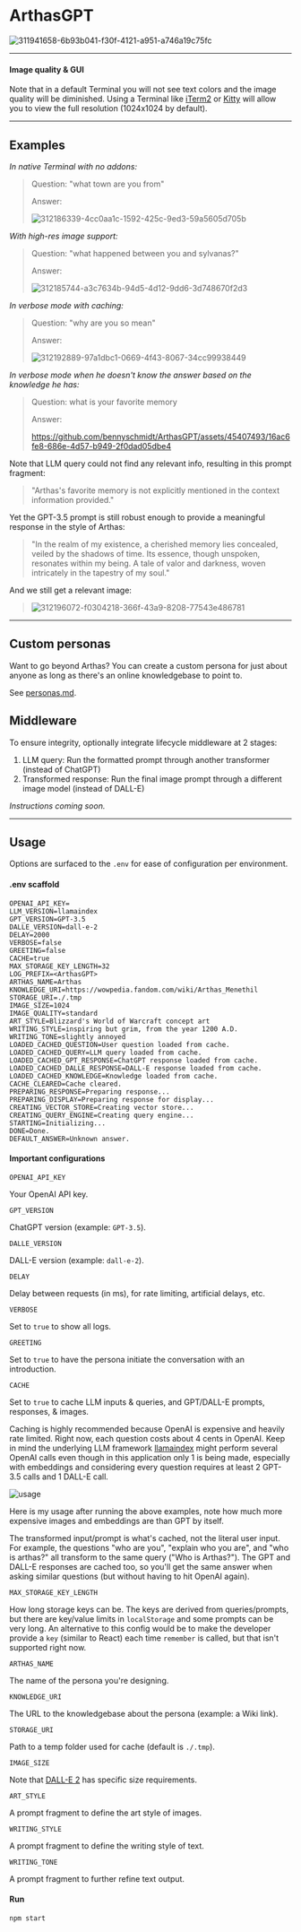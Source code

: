 # ArthasGPT

![311941658-6b93b041-f30f-4121-a951-a746a19c75fc](https://github.com/bennyschmidt/ArthasGPT/assets/45407493/05231ee1-9a40-436f-88a1-dd5b5ec73a1a)

-----

#### Image quality & GUI

Note that in a default Terminal you will not see text colors and the image quality will be diminished. Using a Terminal like [iTerm2](https://iterm2.com) or [Kitty](https://sw.kovidgoyal.net/kitty) will allow you to view the full resolution (1024x1024 by default).

-----

## Examples

_In native Terminal with no addons:_

> Question: "what town are you from"
>
> Answer:
> 
> ![312186339-4cc0aa1c-1592-425c-9ed3-59a5605d705b](https://github.com/bennyschmidt/ArthasGPT/assets/45407493/89a4858b-2b70-4ab1-bfca-92da2039d20b)

_With high-res image support:_

> Question: "what happened between you and sylvanas?"
>
> Answer:
>
> ![312185744-a3c7634b-94d5-4d12-9dd6-3d748670f2d3](https://github.com/bennyschmidt/ArthasGPT/assets/45407493/4f723771-e0c3-4825-a8ea-674a7dbbff4c)

_In verbose mode with caching:_

> Question: "why are you so mean"
>
> Answer:
> 
> ![312192889-97a1dbc1-0669-4f43-8067-34cc99938449](https://github.com/bennyschmidt/ArthasGPT/assets/45407493/eb226377-f63b-40b0-b258-d00a12af46c8)

_In verbose mode when he doesn't know the answer based on the knowledge he has:_

> Question: what is your favorite memory
>
> Answer:
>
> https://github.com/bennyschmidt/ArthasGPT/assets/45407493/16ac6fe8-686e-4d57-b949-2f0dad05dbe4

Note that LLM query could not find any relevant info, resulting in this prompt fragment:

> "Arthas's favorite memory is not explicitly mentioned in the context information provided."

Yet the GPT-3.5 prompt is still robust enough to provide a meaningful response in the style of Arthas:

> "In the realm of my existence, a cherished memory lies concealed, veiled by the shadows of time. Its essence, though unspoken, resonates within my being. A tale of valor and darkness, woven intricately in the tapestry of my soul."

And we still get a relevant image:

> ![312196072-f0304218-366f-43a9-8208-77543e486781](https://github.com/bennyschmidt/ArthasGPT/assets/45407493/6b348768-4f6a-4505-a360-d74e2c4f0154)

-----

## Custom personas

Want to go beyond Arthas? You can create a custom persona for just about anyone as long as there's an online knowledgebase to point to.

See [personas.md](./personas.md).

## Middleware

To ensure integrity, optionally integrate lifecycle middleware at 2 stages:
  1. LLM query: Run the formatted prompt through another transformer (instead of ChatGPT)
  2. Transformed response: Run the final image prompt through a different image model (instead of DALL-E)
     
_Instructions coming soon._

-----

## Usage

Options are surfaced to the `.env` for ease of configuration per environment.

#### .env scaffold

```
OPENAI_API_KEY=
LLM_VERSION=llamaindex
GPT_VERSION=GPT-3.5
DALLE_VERSION=dall-e-2
DELAY=2000
VERBOSE=false
GREETING=false
CACHE=true
MAX_STORAGE_KEY_LENGTH=32
LOG_PREFIX=<ArthasGPT>
ARTHAS_NAME=Arthas
KNOWLEDGE_URI=https://wowpedia.fandom.com/wiki/Arthas_Menethil
STORAGE_URI=./.tmp
IMAGE_SIZE=1024
IMAGE_QUALITY=standard
ART_STYLE=Blizzard's World of Warcraft concept art
WRITING_STYLE=inspiring but grim, from the year 1200 A.D.
WRITING_TONE=slightly annoyed
LOADED_CACHED_QUESTION=User question loaded from cache.
LOADED_CACHED_QUERY=LLM query loaded from cache.
LOADED_CACHED_GPT_RESPONSE=ChatGPT response loaded from cache.
LOADED_CACHED_DALLE_RESPONSE=DALL-E response loaded from cache.
LOADED_CACHED_KNOWLEDGE=Knowledge loaded from cache.
CACHE_CLEARED=Cache cleared.
PREPARING_RESPONSE=Preparing response...
PREPARING_DISPLAY=Preparing response for display...
CREATING_VECTOR_STORE=Creating vector store...
CREATING_QUERY_ENGINE=Creating query engine...
STARTING=Initializing...
DONE=Done.
DEFAULT_ANSWER=Unknown answer.

```

#### Important configurations

`OPENAI_API_KEY`

Your OpenAI API key.

`GPT_VERSION`

ChatGPT version (example: `GPT-3.5`).

`DALLE_VERSION`

DALL-E version (example: `dall-e-2`).

`DELAY`

Delay between requests (in ms), for rate limiting, artificial delays, etc.

`VERBOSE`

Set to `true` to show all logs.

`GREETING`

Set to `true` to have the persona initiate the conversation with an introduction.

`CACHE`

Set to `true` to cache LLM inputs & queries, and GPT/DALL-E prompts, responses, & images.

Caching is highly recommended because OpenAI is expensive and heavily rate limited. Right now, each question costs about 4 cents in OpenAI. Keep in mind the underlying LLM framework [llamaindex](https://github.com/run-llama/LlamaIndexTS) might perform several OpenAI calls even though in this application only 1 is being made, especially with embeddings and considering every question requires at least 2 GPT-3.5 calls and 1 DALL-E call.

![usage](https://github.com/bennyschmidt/ArthasGPT/assets/45407493/eaad93a1-f28d-454a-9fa5-33ceac658806)

Here is my usage after running the above examples, note how much more expensive images and embeddings are than GPT by itself.

The transformed input/prompt is what's cached, not the literal user input. For example, the questions "who are you", "explain who you are", and "who is arthas?" all transform to the same query ("Who is Arthas?"). The GPT and DALL-E responses are cached too, so you'll get the same answer when asking similar questions (but without having to hit OpenAI again).

`MAX_STORAGE_KEY_LENGTH`

How long storage keys can be. The keys are derived from queries/prompts, but there are key/value limits in `localStorage` and some prompts can be very long. An alternative to this config would be to make the developer provide a `key` (similar to React) each time `remember` is called, but that isn't supported right now.

`ARTHAS_NAME`

The name of the persona you're designing.

`KNOWLEDGE_URI`

The URL to the knowledgebase about the persona (example: a Wiki link).

`STORAGE_URI`

Path to a temp folder used for cache (default is `./.tmp`).

`IMAGE_SIZE`

Note that [DALL-E 2](https://openai.com/dall-e-2) has specific size requirements.

`ART_STYLE`

A prompt fragment to define the art style of images.

`WRITING_STYLE`

A prompt fragment to define the writing style of text.

`WRITING_TONE`

A prompt fragment to further refine text output.

#### Run

`npm start`
